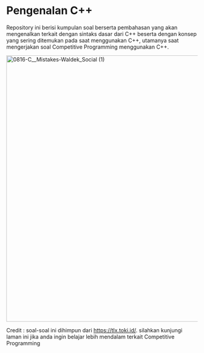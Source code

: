 # Pengenalan C++
Repository ini berisi kumpulan soal berserta pembahasan yang akan mengenalkan terkait dengan sintaks dasar dari C++ beserta dengan konsep yang sering ditemukan pada saat menggunakan C++, utamanya saat mengerjakan soal Competitive Programming menggunakan C++. 

<img style="display: block; margin-left: auto; margin-right: auto;" width="700" alt="0816-C__Mistakes-Waldek_Social (1)" src="https://github.com/user-attachments/assets/05392562-138f-45d7-9f1a-b44a771b0177">


Credit : soal-soal ini dihimpun dari https://tlx.toki.id/. silahkan kunjungi laman ini jika anda ingin belajar lebih mendalam terkait Competitive Programming
